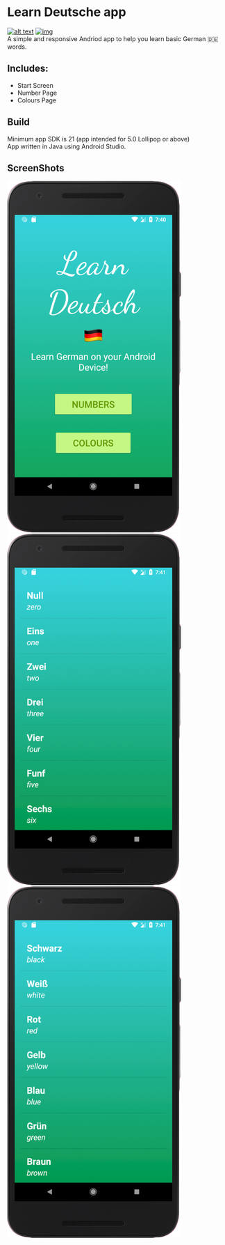 # Learn Deutsche app
[![alt text](https://img.shields.io/badge/platform-Android-brightgreen.svg)](https://www.android.com/) [![img](https://img.shields.io/badge/version-1.0.0-orange.svg)](https://github.com/Furqan17/learn-Deutsche-app/blob/master/AndroidManifest.xml)  
A simple and responsive Andriod app to help you learn basic German :de: words.

## Includes:
* Start Screen
* Number Page 
* Colours Page

## Build 

Minimum app SDK is 21 (app intended for 5.0 Lollipop or above)  
App written in Java using Android Studio.

## ScreenShots

![img](https://raw.githubusercontent.com/Furqan17/learn-Deutsche-app/master/Screenshots/home-tp.png)  
![img](https://raw.githubusercontent.com/Furqan17/learn-Deutsche-app/master/Screenshots/number-tp.png)  
![img](https://raw.githubusercontent.com/Furqan17/learn-Deutsche-app/master/Screenshots/colours-tp.png)  
